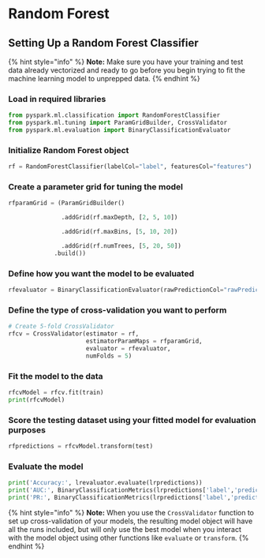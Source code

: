 # Random Forest

## Setting Up a Random Forest Classifier

{% hint style="info" %}
**Note:** Make sure you have your training and test data already vectorized and ready to go before you begin trying to fit the machine learning model to unprepped data.
{% endhint %}

### Load in required libraries

```python
from pyspark.ml.classification import RandomForestClassifier
from pyspark.ml.tuning import ParamGridBuilder, CrossValidator
from pyspark.ml.evaluation import BinaryClassificationEvaluator
```

### Initialize Random Forest object

```python
rf = RandomForestClassifier(labelCol="label", featuresCol="features")
```

### Create a parameter grid for tuning the model

```python
rfparamGrid = (ParamGridBuilder()

               .addGrid(rf.maxDepth, [2, 5, 10])

               .addGrid(rf.maxBins, [5, 10, 20])

               .addGrid(rf.numTrees, [5, 20, 50])
             .build())
```

### Define how you want the model to be evaluated

```python
rfevaluator = BinaryClassificationEvaluator(rawPredictionCol="rawPrediction")
```

### Define the type of cross-validation you want to perform

```python
# Create 5-fold CrossValidator
rfcv = CrossValidator(estimator = rf,
                      estimatorParamMaps = rfparamGrid,
                      evaluator = rfevaluator,
                      numFolds = 5)
```

### Fit the model to the data

```python
rfcvModel = rfcv.fit(train)
print(rfcvModel)
```

### Score the testing dataset using your fitted model for evaluation purposes

```python
rfpredictions = rfcvModel.transform(test)
```

### Evaluate the model

```python
print('Accuracy:', lrevaluator.evaluate(lrpredictions))
print('AUC:', BinaryClassificationMetrics(lrpredictions['label','prediction'].rdd).areaUnderROC)
print('PR:', BinaryClassificationMetrics(lrpredictions['label','prediction'].rdd).areaUnderPR)
```

{% hint style="info" %}
**Note:** When you use the `CrossValidator` function to set up cross-validation of your models, the resulting model object will have all the runs included, but will only use the best model when you interact with the model object using other functions like `evaluate` or `transform`.
{% endhint %}

